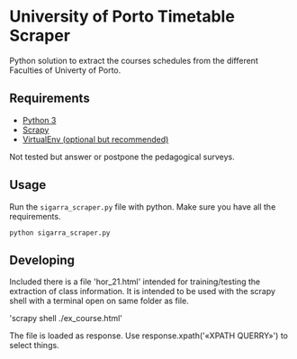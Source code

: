 # University of Porto Timetable Scraper
Python solution to extract the courses schedules from the different Faculties of Univerty of Porto.

## Requirements
- [Python 3](https://www.python.org)
- [Scrapy](https://scrapy.org)
- [VirtualEnv (optional but recommended)](http://python-guide-pt-br.readthedocs.io/en/latest/dev/virtualenvs/)

Not tested but answer or postpone the pedagogical surveys.

## Usage
Run the `sigarra_scraper.py` file with python. Make sure you have all the requirements.
```
python sigarra_scraper.py
```

## Developing
Included there is a file 'hor_21.html' intended for training/testing the extraction of class information.
It is intended to be used with the scrapy shell with a terminal open on same folder as file.

'scrapy shell ./ex_course.html'

The file is loaded as response. Use response.xpath('«XPATH QUERRY»') to select things.